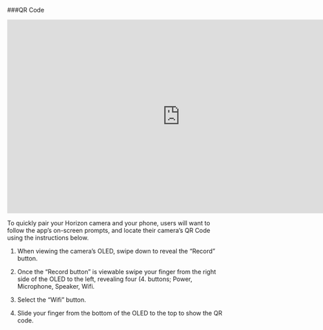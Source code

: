 ###QR Code

<iframe width="800" height="450" src="https://www.youtube.com/embed/ry6G4XOyiVk?feature=oembed" frameborder="0" allowfullscreen></iframe>

To quickly pair your Horizon camera and your phone, users will want to follow the app’s on-screen prompts, and locate their camera’s QR Code using the instructions below.

1. When viewing the camera’s OLED, swipe down to reveal the “Record” button.

2. Once the “Record button” is viewable swipe your finger from the right side of the OLED to the left, revealing four (4. buttons; Power, Microphone, Speaker, Wifi.

3. Select the “Wifi” button.

4. Slide your finger from the bottom of the OLED to the top to show the QR code.
